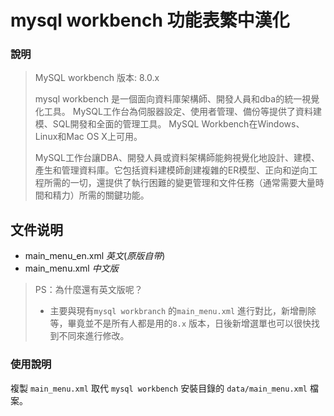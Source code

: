# mysql workbench 功能表繁中漢化

### 說明

> MySQL workbench 版本: 8.0.x
>
> mysql workbench 是一個面向資料庫架構師、開發人員和dba的統一視覺化工具。 MySQL工作台為伺服器設定、使用者管理、備份等提供了資料建模、SQL開發和全面的管理工具。 MySQL Workbench在Windows、Linux和Mac OS X上可用。
>
>MySQL工作台讓DBA、開發人員或資料架構師能夠視覺化地設計、建模、產生和管理資料庫。它包括資料建模師創建複雜的ER模型、正向和逆向工程所需的一切，還提供了執行困難的變更管理和文件任務（通常需要大量時間和精力）所需的關鍵功能。



## 文件说明

* main_menu_en.xml *英文*(*原版自带*)
* main_menu.xml *中文版*

>PS：為什麼還有英文版呢？
>
> * 主要與現有`mysql workbranch` 的`main_menu.xml` 進行對比，新增刪除等，畢竟並不是所有人都是用的`8.x` 版本，日後新增選單也可以很快找到不同來進行修改。

### 使用說明

複製 `main_menu.xml` 取代 `mysql workbench` 安裝目錄的 `data/main_menu.xml` 檔案。



